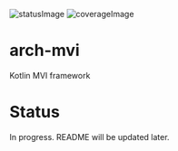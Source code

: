 ![statusImage](https://ci.sunnyday.dev/app/rest/builds/branch:name:main/statusIcon)
![coverageImage](https://img.shields.io/endpoint?url=https://kvdb.io/PY9VzGdCHe8YPbKvepE4y4/arch-mvi.main.coverage&logo=TeamCity)
# arch-mvi
Kotlin MVI framework

# Status
In progress. README will be updated later.
